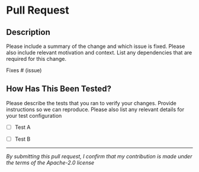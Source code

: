 
# Pull Request

## Description

Please include a summary of the change and which issue is fixed. Please also include relevant motivation and context. List any dependencies that are required for this change.

Fixes # (issue)


## How Has This Been Tested?

Please describe the tests that you ran to verify your changes. Provide instructions so we can reproduce. Please also list any relevant details for your test configuration

- [ ] Test A
- [ ] Test B



----

*By submitting this pull request, I confirm that my contribution is made under the terms of the Apache-2.0 license*
